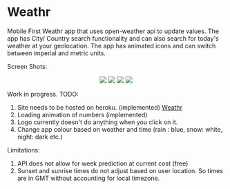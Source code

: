 # Weathr

Mobile First Weathr app that uses open-weather api to update values. The app has City/ Country search functionality and can also search for today's weather at your geolocation. The app has animated icons and can switch between imperial and metric units.

Screen Shots:

<p align="center">
  <img src="https://user-images.githubusercontent.com/30492583/93090745-7fa46500-f69d-11ea-8bfa-d7d2a535dbfe.png">
  <img src="https://user-images.githubusercontent.com/30492583/93091116-fd687080-f69d-11ea-8fe3-68dbbb7df181.png">
  <img src="https://user-images.githubusercontent.com/30492583/93089929-546d4600-f69c-11ea-8732-c8add92cb614.png">
  <img src="https://user-images.githubusercontent.com/30492583/93090025-78308c00-f69c-11ea-972d-7a919a898212.png">
</p>

Work in progress.
TODO:

1.  Site needs to be hosted on heroku. (implemented) [Weathr](https://rudi-boshoff-weathr.herokuapp.com/)
2.  Loading animation of numbers (implemented)
3.  Logo currently doesn't do anything when you click on it.
4.  Change app colour based on weather and time (rain : blue, snow: white, night: dark etc.)

Limitations:

1.  API does not allow for week prediction at current cost (free)
2.  Sunset and sunrise times do not adjust based on user location. So times are in GMT without accounting for local timezone.

